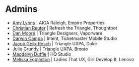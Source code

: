 # Admins

* [Amy Lyons](https://tridesign.slack.com/messages/@amy.lyons/) | AIGA Raleigh, Empire Properties
* [Christian Reuter](https://tridesign.slack.com/messages/@christian.reuter/) | Refresh the Triangle, Thoughtbot
* [Dan Moore](https://tridesign.slack.com/messages/@dan.moore/) | Triangle Designers, Vaporware
* [Darwin Campa](https://tridesign.slack.com/messages/@darwin.campa/) | Intent, Ticketmaster Mobile Studio
* [Jacob Geib-Rosch](https://tridesign.slack.com/messages/@jake.geib-rosch/) | Triangle UXPA, Duke
* [Julie Grundy](https://tridesign.slack.com/messages/@julie.grundy/) | Triangle UXPA, Bronto
* [Magdalyn Duffie](https://tridesign.slack.com/messages/@magdalyn.duffie/) | HQ Studio
* [Melissa Eggleston](https://tridesign.slack.com/messages/@melissa_egg/) | Ladies That UX, Girl Develop It, Lenovo
